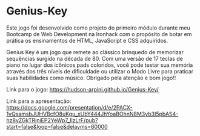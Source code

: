# Genius-Key

Este jogo foi desenvolvido como projeto do primeiro módulo durante meu Bootcamp de Web Development na Ironhack com o propósito de botar em prática os ensinamentos de HTML, JavaScript e CSS adquiridos.

Genius Key é um jogo que remete ao clássico brinquedo de memorizar sequências surgido na década de 80. Com uma versão de 17 teclas de piano no lugar dos icônicos pads coloridos, você pode testar sua memória através dos três níveis de dificuldade ou utilizar o Modo Livre para praticar suas habilidades como músico. Obrigado pela atenção e bom jogo!!

Link para o jogo: https://hudson-arpini.github.io/Genius-Key/

Link para a apresentação: https://docs.google.com/presentation/d/e/2PACX-1vQsamsbJUHVBcfO8uKgu_xUbY444JhYoaBOhnN8M3yb3I5pbAS4-hz8yZGkTRjniEP2YeWp7_IlzLrF/pub?start=false&loop=false&delayms=60000
